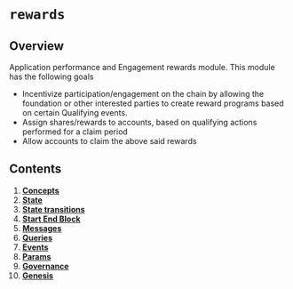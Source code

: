 # `rewards`

## Overview

Application performance and Engagement rewards module.
This module has the following goals
* Incentivize participation/engagement on the chain by allowing the foundation or other interested parties to 
create reward programs based on certain Qualifying events.
* Assign shares/rewards to accounts, based on qualifying actions performed for a claim period
* Allow accounts to claim the above said rewards



## Contents

1. **[Concepts](01_concepts.md)**
2. **[State](02_state.md)**
3. **[State transitions](02_state_transitions.md)**
4. **[Start End Block](03_start_end_block.md)**
5. **[Messages](04_messages.md)**
6. **[Queries](05_queries.md)**
7. **[Events](06_events.md)**
8. **[Params](07_params.md)**
9. **[Governance](08_governance.md)**
10. **[Genesis](09_genesis.md)**